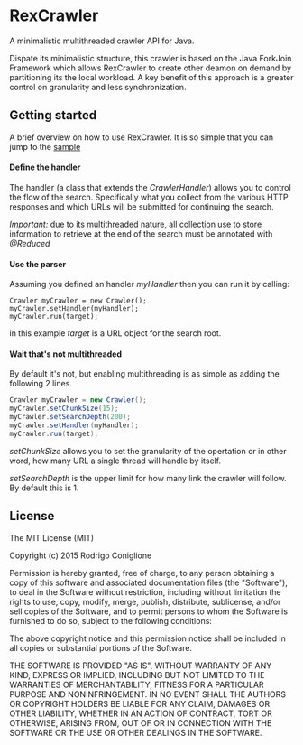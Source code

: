 RexCrawler
==========

A minimalistic multithreaded crawler API for Java.

Dispate its minimalistic structure, this crawler is based on the Java
ForkJoin Framework which allows RexCrawler to create other deamon on demand
by partitioning its the local workload. A key benefit of this approach is a greater
control on granularity and less synchronization.

## Getting started
A brief overview on how to use RexCrawler.
It is so simple that you can jump to the [sample](https://github.com/shake0/RexCrawler/tree/master/org/rexcrawler/CrawlerExample.java)

#### Define the handler
The handler (a class that extends the *CrawlerHandler*) allows you to control
the flow of the search. Specifically what you collect from the various HTTP responses
and which URLs will be submitted for continuing the search.

*Important:* due to its multithreaded nature, all collection use to store information
to retrieve at the end of the search must be annotated with *@Reduced*

#### Use the parser
Assuming you defined an handler _myHandler_ then you can run it
by calling:
```
Crawler myCrawler = new Crawler();
myCrawler.setHandler(myHandler);
myCrawler.run(target);
```
in this example _target_ is a URL object for the search root.

#### Wait that's not multithreaded
By default it's not, but enabling multithreading is as simple as
adding the following 2 lines.
```java
Crawler myCrawler = new Crawler();
myCrawler.setChunkSize(15);
myCrawler.setSearchDepth(200);
myCrawler.setHandler(myHandler);
myCrawler.run(target);
```
*setChunkSize* allows you to set the granularity of the opertation
or in other word, how many URL a single thread will handle by itself.

*setSearchDepth* is the upper limit for how many link the crawler will
follow. By default this is 1.

## License

The MIT License (MIT)

Copyright (c) 2015 Rodrigo Coniglione

Permission is hereby granted, free of charge, to any person obtaining a copy
of this software and associated documentation files (the "Software"), to deal
in the Software without restriction, including without limitation the rights
to use, copy, modify, merge, publish, distribute, sublicense, and/or sell
copies of the Software, and to permit persons to whom the Software is
furnished to do so, subject to the following conditions:

The above copyright notice and this permission notice shall be included in all
copies or substantial portions of the Software.

THE SOFTWARE IS PROVIDED "AS IS", WITHOUT WARRANTY OF ANY KIND, EXPRESS OR
IMPLIED, INCLUDING BUT NOT LIMITED TO THE WARRANTIES OF MERCHANTABILITY,
FITNESS FOR A PARTICULAR PURPOSE AND NONINFRINGEMENT. IN NO EVENT SHALL THE
AUTHORS OR COPYRIGHT HOLDERS BE LIABLE FOR ANY CLAIM, DAMAGES OR OTHER
LIABILITY, WHETHER IN AN ACTION OF CONTRACT, TORT OR OTHERWISE, ARISING FROM,
OUT OF OR IN CONNECTION WITH THE SOFTWARE OR THE USE OR OTHER DEALINGS IN THE
SOFTWARE.
